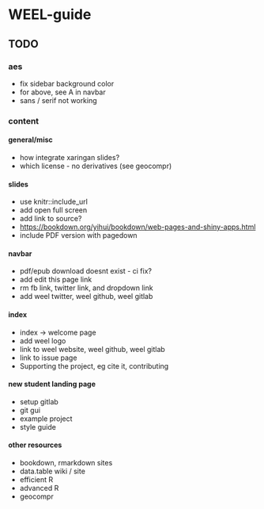 # WEEL-guide

## TODO

### aes
* fix sidebar background color 
* for above, see A in navbar
* sans / serif not working

### content
#### general/misc
* how integrate xaringan slides?
* which license - no derivatives (see geocompr)


#### slides
* use knitr::include_url 
* add open full screen 
* add link to source?
* https://bookdown.org/yihui/bookdown/web-pages-and-shiny-apps.html
* include PDF version with pagedown

#### navbar
* pdf/epub download doesnt exist - ci fix?
* add edit this page link
* rm fb link, twitter link, and dropdown link
* add weel twitter, weel github, weel gitlab

#### index
* index -> welcome page
* add weel logo
* link to weel website, weel github, weel gitlab
* link to issue page
* Supporting the project, eg cite it, contributing

#### new student landing page
* setup gitlab
* git gui
* example project
* style guide



#### other resources
* bookdown, rmarkdown sites
* data.table wiki / site
* efficient R
* advanced R
* geocompr
